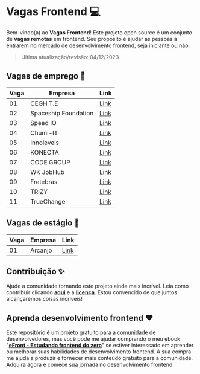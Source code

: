 # Vagas Frontend 💻

Bem-vindo(a) ao **Vagas Frontend**! Este projeto open source é um conjunto de **vagas remotas** em frontend. Seu propósito é ajudar as pessoas a entrarem no mercado de desenvolvimento frontend, seja iniciante ou não.

> Última atualização/revisão: 04/12/2023

## Vagas de emprego 🎉

| Vaga | Empresa              | Link                                     |
| ---- | -------------------- | ---------------------------------------- |
| 01   | CEGH T.E             | [Link](https://encurtador.com.br/lnpI6)  |
| 02   | Spaceship Foundation | [Link](https://encurtador.com.br/nAGT2)  |
| 03   | Speed IO             | [Link](https://bit.ly/emprego-efront-15) |
| 04   | Chumi-IT             | [Link](https://encurtador.com.br/fhOPS)  |
| 05   | Innolevels           | [Link](https://encurtador.com.br/dDV08)  |
| 06   | KONECTA              | [Link](https://encurtador.com.br/fmnLQ)  |
| 07   | CODE GROUP           | [Link](https://encurtador.com.br/dhopJ)  |
| 08   | WK JobHub            | [Link](https://encurtador.com.br/bfjw6)  |
| 09   | Fretebras            | [Link](https://encurtador.com.br/aqADT)  |
| 10   | TRIZY                | [Link](https://encurtador.com.br/gJOX7)  |
| 11   | TrueChange           | [Link](https://encurtador.com.br/yNOP6)  |

## Vagas de estágio 🎉

| Vaga | Empresa     | Link                                    |
| ---- | ----------- | --------------------------------------- |
| 01   | Arcanjo     | [Link](https://encurtador.com.br/bnpW1) |


## Contribuição ✨

Ajude a comunidade tornando este projeto ainda mais incrível. Leia como contribuir clicando **[aqui](https://github.com/iuricode/desafios-frontend/blob/main/CONTRIBUTING.md)** e a **[licença](https://github.com/iuricode/desafios-frontend/blob/main/LICENSE.md)**. Estou convencido de que juntos alcançaremos coisas incríveis!

## Aprenda desenvolvimento frontend ❤️

Este repositório é um projeto gratuito para a comunidade de desenvolvedores, mas você pode me ajudar comprando o meu ebook "**[eFront - Estudando frontend do zero](https://iuricode.com/efront)**" se estiver interessado em aprender ou melhorar suas habilidades de desenvolvimento frontend. A sua compra me ajuda a produzir e fornecer mais conteúdo gratuito para a comunidade. Adquira agora e comece sua jornada no desenvolvimento frontend.
